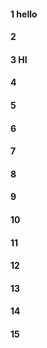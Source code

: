 #### 1 hello 
#### 2
#### 3 HI
#### 4
#### 5
#### 6
#### 7
#### 8
#### 9
#### 10
#### 11
#### 12
#### 13
#### 14
#### 15